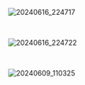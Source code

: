 ![20240616_224717](https://github.com/Pahasara/dotFiles/assets/46932317/7b930995-8852-4eac-b3e8-411c2da65571)

<br>

![20240616_224722](https://github.com/Pahasara/dotFiles/assets/46932317/711891fa-35dc-413a-9118-4eb1d50992ad)

<br>

![20240609_110325](https://github.com/Pahasara/dotFiles/assets/46932317/a418df87-f7c1-4133-954d-12b416140648)
